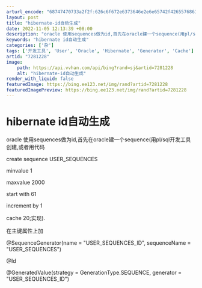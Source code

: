 ```yaml
---
arturl_encode: "68747470733a2f2f:626c6f672e6373646e2e6e65742f426557686174596f754172:652f61727469636c652f64657461696c732f37323831323238"
layout: post
title: "hibernate-id自动生成"
date: 2022-11-05 12:13:39 +08:00
description: "oracle 使用sequences做为id,首先在oracle建一个sequence(用pl/sq"
keywords: "hibernate id自动生成"
categories: ['杂']
tags: ['开发工具', 'User', 'Oracle', 'Hibernate', 'Generator', 'Cache']
artid: "7281228"
image:
    path: https://api.vvhan.com/api/bing?rand=sj&artid=7281228
    alt: "hibernate-id自动生成"
render_with_liquid: false
featuredImage: https://bing.ee123.net/img/rand?artid=7281228
featuredImagePreview: https://bing.ee123.net/img/rand?artid=7281228
---
```


# hibernate id自动生成

oracle 使用sequences做为id,首先在oracle建一个sequence(用pl/sql开发工具创建,或者用代码

create sequence USER_SEQUENCES
  
minvalue 1
  
maxvalue 2000
  
start with 61
  
increment by 1
  
cache 20;实现).

在主键属性上加

@SequenceGenerator(name = "USER_SEQUENCES_ID", sequenceName = "USER_SEQUENCES")
  
@Id
  
@GeneratedValue(strategy = GenerationType.SEQUENCE, generator = "USER_SEQUENCES_ID")
